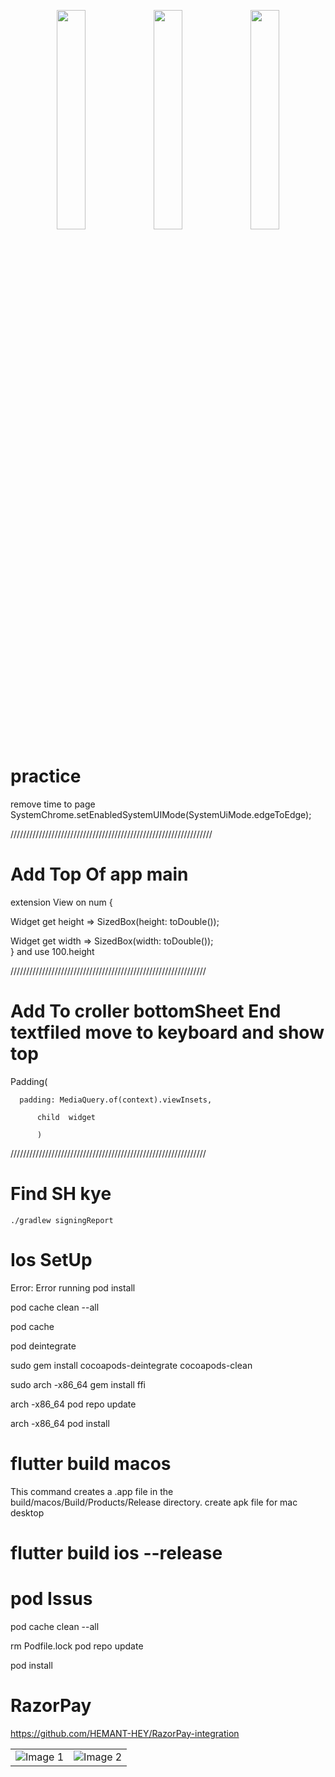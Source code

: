 

<p align="center">
  <img src="https://github.com/user-attachments/assets/dbb25cb3-e5ff-41a9-88af-a989867a0a3a" width="30%">
  <img src="https://github.com/user-attachments/assets/f9c132bb-839a-4730-94af-03d193d9b4cb" width="30%">
  <img src="https://github.com/user-attachments/assets/21c82907-4688-44eb-ab55-25fb6143642d" width="30%">
</p>








# practice
remove time to page  
    SystemChrome.setEnabledSystemUIMode(SystemUiMode.edgeToEdge);
    
////////////////////////////////////////////////////////////////

# Add Top Of app  main

extension View on num {

  Widget get height => SizedBox(height: toDouble()); 
  
  Widget get width => SizedBox(width: toDouble());  
}
and use          100.height

//////////////////////////////////////////////////////////////

# Add To croller bottomSheet End textfiled move to keyboard and show top

Padding(

      padding: MediaQuery.of(context).viewInsets,
          
          child  widget
          
          )
//////////////////////////////////////////////////////////////
# Find SH kye         
    ./gradlew signingReport


# Ios SetUp

Error: Error running pod install

pod cache clean --all

pod cache

pod deintegrate

sudo gem install cocoapods-deintegrate cocoapods-clean

sudo arch -x86_64 gem install ffi

arch -x86_64 pod repo update

arch -x86_64 pod install



# flutter build macos
This command creates a .app file in the build/macos/Build/Products/Release directory. create apk file for mac desktop 

# flutter build ios --release

# pod Issus
pod cache clean --all

rm Podfile.lock
pod repo update


pod install


# RazorPay
https://github.com/HEMANT-HEY/RazorPay-integration



          
          


<table>
  <tr>
    <td>
      <img src="https://github.com/rehmanflutter/WebView-App-Net-Check-/assets/144882089/f568f8f9-ea99-4a4c-8cab-a4a0d967e2e6" alt="Image 1">
    </td>
    <td>
      <img src="https://github.com/rehmanflutter/WebView-App-Net-Check-/assets/144882089/879d7daa-d5b0-43ce-8f5f-a21c77cc7aaa" alt="Image 2">
    </td>
  </tr>
</table>



 
